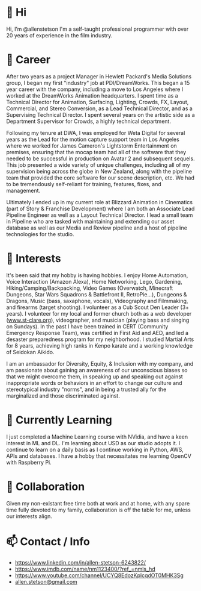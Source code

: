 # 👋 Hi
Hi, I’m @allenstetson
I'm a self-taught professional programmer with over 20 years of experience in the film industry.

# 💼 Career
After two years as a project Manager in Hewlett Packard's Media Solutions group, I began my first "industry" job at PDI/DreamWorks. This began a 15 year career with the company, including a move to Los Angeles where I worked at the DreamWorks Animation headquarters. I spent time as a Technical Director for Animation, Surfacing, Lighting, Crowds, FX, Layout, Commercial, and Stereo Conversion, as a Lead Technical Director, and as a Supervising Technical Director. I spent several years on the artistic side as a Department Supervisor for Crowds, a highly technical department.

Following my tenure at DWA, I was employed for Weta Digital for several years as the Lead for the motion capture support team in Los Angeles where we worked for James Cameron's Lightstorm Entertainment on premises, ensuring that the mocap team had all of the software that they needed to be successful in production on Avatar 2 and subsequent sequels. This job presented a wide variety of unique challenges, including all of my supervision being across the globe in New Zealand, along with the pipeline team that provided the core software for our scene description, etc. We had to be tremendously self-reliant for training, features, fixes, and management.

Ultimately I ended up in my current role at Blizzard Animation in Cinematics (part of Story & Franchise Development) where I am both an Associate Lead Pipeline Engineer as well as a Layout Technical Director. I lead a small team in Pipeline who are tasked with maintaining and extending our asset database as well as our Media and Review pipeline and a host of pipeline technologies for the studio.

# 👀 Interests
It's been said that my hobby is having hobbies. I enjoy Home Automation, Voice Interaction (Amazon Alexa), Home Networking, Lego, Gardening, Hiking/Camping/Backpacking, Video Games (Overwatch, Minecraft Dungeons, Star Wars Squadrons & Battlefront II, RetroPie...), Dungeons & Dragons, Music (bass, saxaphone, vocals), Videography and Filmmaking, and firearms (target shooting). I volunteer as a Cub Scout Den Leader (3+ years). I volunteer for my local and former church both as a web developer (www.st-clare.org), videographer, and musician (playing bass and singing on Sundays). In the past I have been trained in CERT (Community Emergency Response Team), was certified in First Aid and AED, and led a desaster preparedness program for my neighborhood.  I studied Martial Arts for 8 years, achieving high ranks in Kenpo karate and a working knowledge of Seidokan Aikido.

I am an ambassador for Diversity, Equity, & Inclusion with my company, and am passionate about gaining an awareness of our unconscious biases so that we might overcome them, in speaking up and speaking out against inappropriate words or behaviors in an effort to change our culture and stereotypical industry "norms", and in being a trusted ally for the marginalized and those discriminated against.

# 🌱 Currently Learning
I just completed a Machine Learning course with NVidia, and have a keen interest in ML and DL.  I'm learning about USD as our studio adopts it.  I continue to learn on a daily basis as I continue working in Python, AWS, APIs and databases. I have a hobby that necessitates me learning OpenCV with Raspberry Pi.

# 💞️ Collaboration
Given my non-existant free time both at work and at home, with any spare time fully devoted to my family, collaboration is off the table for me, unless our interests align.

# 📫 Contact / Info
* https://www.linkedin.com/in/allen-stetson-6243822/
* https://www.imdb.com/name/nm1123400/?ref_=nmls_hd
* https://www.youtube.com/channel/UCYQ8EdozKplcqdOT0MHK3Sg
* allen.stetson@gmail.com
